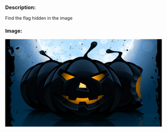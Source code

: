 ### Description:

Find the flag hidden in the image

### Image:

![Image](https://raw.githubusercontent.com/r4g1n-cajun/CTF-Writeups/master/NCSAM%20Hacktober%20CTF%202018/Steganography/Files/ew1RgOPr8pr5D5D736ExAqxR57G1RTya.jpg)

